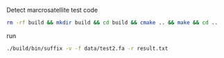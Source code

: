 Detect marcrosatellite test code

```bash
rm -rf build && mkdir build && cd build && cmake .. && make && cd ..
```

run
```bash
./build/bin/suffix -v -f data/test2.fa -r result.txt
```